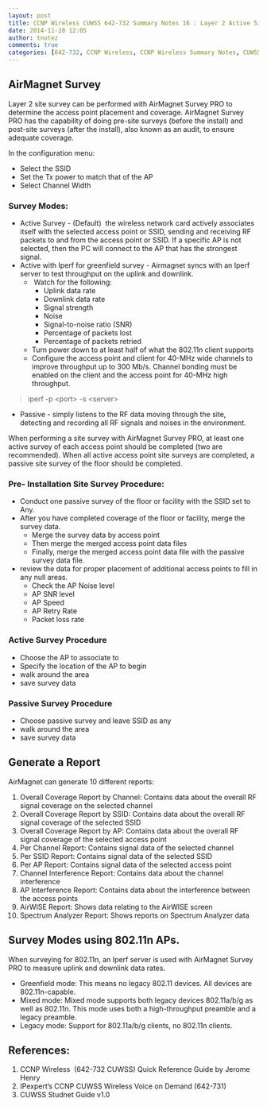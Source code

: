 ```yaml
---
layout: post
title: CCNP Wireless CUWSS 642-732 Summary Notes 16 : Layer 2 Active Site Survey  using AirMagnet  Survey Pro
date: 2014-11-28 12:05
author: tnotez
comments: true
categories: [642-732, CCNP Wireless, CCNP Wireless Summary Notes, CUWSS]
---
```

<h2>AirMagnet Survey</h2>

Layer 2 site survey can be performed with AirMagnet Survey PRO to determine the access point placement and coverage. AirMagnet Survey PRO has the capability of doing pre-site surveys (before the install) and post-site surveys (after the install), also known as an audit, to ensure adequate coverage.

In the configuration menu:

<ul>
    <li>Select the SSID</li>
    <li>Set the Tx power to match that of the AP</li>
    <li>Select Channel Width</li>
</ul>

<h3>Survey Modes:</h3>

<ul>
    <li>Active Survey - (Default)  the wireless network card actively associates itself with the selected access point or SSID, sending and receiving RF packets to and from the access point or SSID. If a specific AP is not selected, then the PC will connect to the AP that has the strongest signal.</li>
    <li>Active with Iperf for greenfield survey - Airmagnet syncs with an Iperf server to test throughput on the uplink and downlink.
<ul>
    <li> Watch for the following:
<ul>
    <li>Uplink data rate</li>
    <li>Downlink data rate</li>
    <li>Signal strength</li>
    <li>Noise</li>
    <li>Signal-to-noise ratio (SNR)</li>
    <li>Percentage of packets lost</li>
    <li>Percentage of packets retried</li>
</ul>
</li>
    <li>Turn power down to at least half of what the 802.11n client supports</li>
    <li>Configure the access point and client for 40-MHz wide channels to improve throughput up to 300 Mb/s. Channel bonding must be enabled on the client and
the access point for 40-MHz high throughput.</li>
</ul>
</li>
</ul>

<blockquote>iperf -p &lt;port&gt; -s &lt;server&gt;</blockquote>

<ul>
    <li>Passive - simply listens to the RF data moving through the site, detecting and recording all RF signals and noises in the environment.</li>
</ul>

When performing a site survey with AirMagnet Survey PRO, at least one active survey of each access point should be completed (two are recommended). When all active access point site surveys are completed, a passive site survey of the floor should be completed.

<h3>Pre- Installation Site Survey Procedure:</h3>

<ul>
    <li>Conduct one passive survey of the floor or facility with the SSID set to Any.</li>
    <li>After you have completed coverage of the floor or facility, merge the survey data.
<ul>
    <li>Merge the survey data by access point</li>
    <li>Then merge the merged access point data files</li>
    <li>Finally, merge the merged access point data file with the passive survey data file.</li>
</ul>
</li>
    <li>review the data for proper placement of additional access points to fill in any null areas.
<ul>
    <li>Check the AP Noise level</li>
    <li>AP SNR level</li>
    <li>AP Speed</li>
    <li>AP Retry Rate</li>
    <li>Packet loss rate</li>
</ul>
</li>
</ul>

<h3>Active Survey Procedure</h3>

<ul>
    <li>Choose the AP to associate to</li>
    <li>Specify the location of the AP to begin</li>
    <li>walk around the area</li>
    <li>save survey data</li>
</ul>

<h3>Passive Survey Procedure</h3>

<ul>
    <li>Choose passive survey and leave SSID as any</li>
    <li>walk around the area</li>
    <li>save survey data</li>
</ul>

<h2>Generate a Report</h2>

AirMagnet can generate 10 different reports:

<ol>
    <li>Overall Coverage Report by Channel: Contains data about the overall RF signal
coverage on the selected channel</li>
    <li>Overall Coverage Report by SSID: Contains data about the overall RF signal coverage of the selected SSID</li>
    <li>Overall Coverage Report by AP: Contains data about the overall RF signal coverage of the selected access point</li>
    <li>Per Channel Report: Contains signal data of the selected channel</li>
    <li>Per SSID Report: Contains signal data of the selected SSID</li>
    <li>Per AP Report: Contains signal data of the selected access point</li>
    <li>Channel Interference Report: Contains data about the channel interference</li>
    <li>AP Interference Report: Contains data about the interference between the access points</li>
    <li>AirWISE Report: Shows data relating to the AirWISE screen</li>
    <li>Spectrum Analyzer Report: Shows reports on Spectrum Analyzer data</li>
</ol>

<h2>Survey Modes using 802.11n APs.</h2>

When surveying for 802.11n, an Iperf server is used with AirMagnet Survey PRO to measure uplink and downlink data rates.

<ul>
    <li>Greenfield mode: This means no legacy 802.11 devices. All devices are 802.11n-capable.</li>
    <li>Mixed mode: Mixed mode supports both legacy devices 802.11a/b/g as well as 802.11n. This mode uses both a high-throughput preamble and a legacy preamble.</li>
    <li>Legacy mode: Support for 802.11a/b/g clients, no 802.11n clients.</li>
</ul>

<h2><strong>References:</strong></h2>

<ol>
    <li>CCNP Wireless  (642-732 CUWSS) Quick Reference Guide by Jerome Henry</li>
    <li>IPexpert’s CCNP CUWSS Wireless Voice on Demand (642-731)</li>
    <li>CUWSS Studnet Guide v1.0</li>
</ol>
